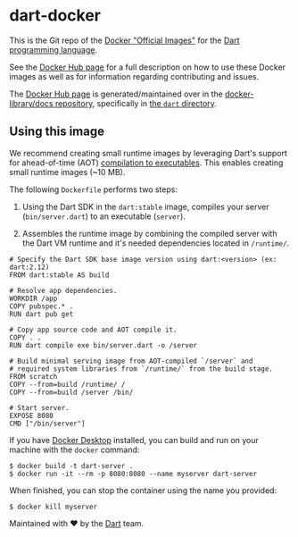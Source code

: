 # dart-docker

This is the Git repo of the [Docker "Official Images"] for the
[Dart programming language].

See the [Docker Hub page] for a full description on how to use these Docker
images as well as for information regarding contributing and issues.

The [Docker Hub page] is generated/maintained over in the
[docker-library/docs repository], specifically in [the `dart` directory].

## Using this image

We recommend creating small runtime images by leveraging Dart's support for
ahead-of-time (AOT) [compilation to executables]. This enables creating small
runtime images (~10 MB).

The following `Dockerfile` performs two steps:

1. Using the Dart SDK in the `dart:stable` image, compiles your server
   (`bin/server.dart`) to an executable (`server`).

1. Assembles the runtime image by combining the compiled server with the Dart VM
   runtime and it's needed dependencies located in `/runtime/`.

```
# Specify the Dart SDK base image version using dart:<version> (ex: dart:2.12)
FROM dart:stable AS build

# Resolve app dependencies.
WORKDIR /app
COPY pubspec.* .
RUN dart pub get

# Copy app source code and AOT compile it.
COPY . .
RUN dart compile exe bin/server.dart -o /server

# Build minimal serving image from AOT-compiled `/server` and
# required system libraries from `/runtime/` from the build stage.
FROM scratch
COPY --from=build /runtime/ /
COPY --from=build /server /bin/

# Start server.
EXPOSE 8080
CMD ["/bin/server"]
```

If you have [Docker Desktop] installed, you can build and run on your machine
with the `docker` command:

```
$ docker build -t dart-server .
$ docker run -it --rm -p 8080:8080 --name myserver dart-server
```

When finished, you can stop the container using the name you provided:

```shell
$ docker kill myserver
```

Maintained with ❤️ by the [Dart] team.


<!-- Reference links -->

[dart]:
https://dart.dev

[dart programming language]:
https://dart.dev

[docker desktop]:
(https://www.docker.com/get-started)

[docker hub page]:
https://hub.docker.com/_/dart/

[docker-library/docs repository]:
https://github.com/docker-library/docs

[docker "official images"]:
https://github.com/docker-library/official-images#what-are-official-images

[the `dart` directory]:
https://github.com/docker-library/docs/tree/master/dart

[compilation to executables]:
https://dart.dev/tools/dart-compile#exe
